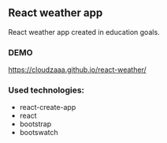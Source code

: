 ## React weather app
React weather app created in education goals.

### DEMO
https://cloudzaaa.github.io/react-weather/

### Used technologies:
- react-create-app
- react
- bootstrap
- bootswatch

